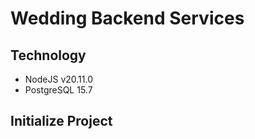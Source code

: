# Wedding Backend Services

## Technology 
- NodeJS v20.11.0
- PostgreSQL 15.7

## Initialize Project

